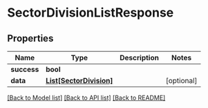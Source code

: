 # SectorDivisionListResponse

## Properties
Name | Type | Description | Notes
------------ | ------------- | ------------- | -------------
**success** | **bool** |  | 
**data** | [**List[SectorDivision]**](SectorDivision.md) |  | [optional] 

[[Back to Model list]](../README.md#documentation-for-models) [[Back to API list]](../README.md#documentation-for-api-endpoints) [[Back to README]](../README.md)



